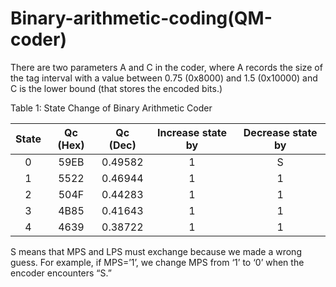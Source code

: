 # Binary-arithmetic-coding(QM-coder)
There are two parameters
A and C in the coder, where A records the size of the tag interval with a value between
0.75 (0x8000) and 1.5 (0x10000) and C is the lower bound (that stores the encoded bits.)



Table 1: State Change of Binary Arithmetic Coder

| State | Qc (Hex) | Qc (Dec) | Increase state by | Decrease state by |
| :---: | :------: | :------: | :---------------: | :---------------: |
|   0   |   59EB   | 0.49582  |         1         |         S         |
|   1   |   5522   | 0.46944  |         1         |         1         |
|   2   |   504F   | 0.44283  |         1         |         1         |
|   3   |   4B85   | 0.41643  |         1         |         1         |
|   4   |   4639   | 0.38722  |         1         |         1         |



S means that MPS and LPS must exchange because we made a wrong guess. For example,
if MPS=’1’, we change MPS from ‘1’ to ‘0’ when the encoder encounters “S.”